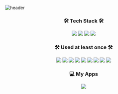 ![header](https://capsule-render.vercel.app/api?type=waving&color=0123&height=240&section=header&text=Taeho-choi&fontSize=70&animation=fadeIn&fontAlignY=34&desc=FrontEnd%20Developer&descAlignY=51&descAlign=50)

<h3 align="center">🛠 Tech Stack 🛠</h3>

<p align="center">
  <img src="https://img.shields.io/badge/HTML5-E34F26?style=flat&logo=HTML5&logoColor=white"/> <img src="https://img.shields.io/badge/CSS3-1572B6?style=flat&logo=CSS3&logoColor=white"/> <img src="https://img.shields.io/badge/JavaScript-F7DF1E?style=flat&logo=JavaScript&logoColor=white"/> <img src="https://img.shields.io/badge/React-61DAFB?style=flat&logo=React&logoColor=white"/>
</p>
<h3 align="center">🛠 Used at least once 🛠</h3>
<p align="center">
  <img src="https://img.shields.io/badge/HTML5-E34F26?style=flat&logo=HTML5&logoColor=white"/> <img src="https://img.shields.io/badge/CSS3-1572B6?style=flat&logo=CSS3&logoColor=white"/> <img src="https://img.shields.io/badge/JavaScript-F7DF1E?style=flat&logo=JavaScript&logoColor=white"/> <img src="https://img.shields.io/badge/React-61DAFB?style=flat&logo=React&logoColor=white"/> <img src="https://img.shields.io/badge/UnrealEngine4-0E1128?style=flat&logo=Unreal Engine&logoColor=white"/> <img src="https://img.shields.io/badge/Unity-ffffff?style=flat&logo=Unity&logoColor=white"/> <img src="https://img.shields.io/badge/C++-00599C?style=flat&logo=cplusplus&logoColor=white"/> <img src="https://img.shields.io/badge/Java-007396?style=flat&logo=Java&logoColor=white"/> <img src="https://img.shields.io/badge/Python-3776AB?style=flat&logo=Python&logoColor=white"/>
</p>
<h3 align="center"> 💻 My Apps </h3>
<p align="center">
  <a href="https://taeho-choi.github.io/react-emong"><img src="https://img.shields.io/badge/EMONG-yellow?style=flat&logo=Ello&logoColor=white&link=https://taeho-choi.github.io/react-emong"/></a>
</p>
<br>
